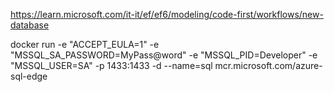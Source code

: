 https://learn.microsoft.com/it-it/ef/ef6/modeling/code-first/workflows/new-database



docker run -e "ACCEPT_EULA=1" -e "MSSQL_SA_PASSWORD=MyPass@word" -e 
"MSSQL_PID=Developer" -e "MSSQL_USER=SA" -p 1433:1433 -d --name=sql mcr.microsoft.com/azure-sql-edge

